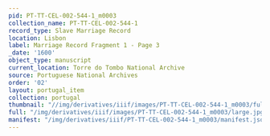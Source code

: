 ```yaml
---
pid: PT-TT-CEL-002-544-1_m0003
collection_name: PT-TT-CEL-002-544-1
record_type: Slave Marriage Record
location: Lisbon
label: Marriage Record Fragment 1 - Page 3
_date: '1600'
object_type: manuscript
current_location: Torre do Tombo National Archive
source: Portuguese National Archives
order: '02'
layout: portugal_item
collection: portugal
thumbnail: "//img/derivatives/iiif/images/PT-TT-CEL-002-544-1_m0003/full/250,/0/default.jpg"
full: "/img/derivatives/iiif/images/PT-TT-CEL-002-544-1_m0003/large.jpg"
manifest: "/img/derivatives/iiif/PT-TT-CEL-002-544-1_m0003/manifest.json"
---
```

